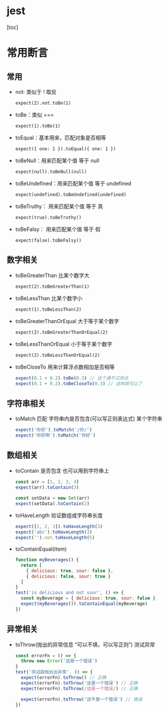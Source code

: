 # jest

[toc]

# 常用断言

## 常用

- not: 类似于 ! 取反

  `expect(2).not.toBe(1)`

- toBe：类似 ===

  `expect(1).toBe(1)`

- toEqual：基本用来，匹配对象是否相等

  `expect({ one: 1 }).toEqual({ one: 1 })`

- toBeNull：用来匹配某个值 等于 null

  `expect(null).toBeNull(null)`

- toBeUndefined：用来匹配某个值 等于 undefined

  `expect(undefined).toBeUndefined(undefined)`

- toBeTruthy： 用来匹配某个值 等于 真

  `expect(true).toBeTruthy()`

- toBeFalsy： 用来匹配某个值 等于 假

  `expect(false).toBeFalsy()`

## 数字相关

- toBeGreaterThan 比某个数字大

  `expect(2).toBeGreaterThan(1)`

- toBeLessThan 比某个数字小

  `expect(1).toBeLessThan(2)`

- toBeGreaterThanOrEqual 大于等于某个数字

  `expect(2).toBeGreaterThanOrEqual(2)`

- toBeLessThanOrEqual 小于等于某个数字

  `expect(2).toBeLessThanOrEqual(2)`

- toBeCloseTo 用来计算浮点数相加是否相等

  ```js
  expect(0.1 + 0.2).toBe(0.3) // 这个通不过测试
  expect(0.1 + 0.2).toBeCloseTo(0.3) // 这样就可以了
  ```

## 字符串相关

- toMatch 匹配 字符串内是否包含(可以写正则表达式) 某个字符串

  ```js
  expect('你好').toMatch('/你/')
  expect('你好啊').toMatch('你好')
  ```

## 数组相关

- toContain 是否包含 也可以用到字符串上

  ```js
  const arr = [1, 2, 3, 4]
  expect(arr).toContain(3)

  const setData = new Set(arr)
  expect(setData).toContain(2)
  ```

- toHaveLength 验证数组或字符串长度

  ```js
  expect([1, 2, 3]).toHaveLength(3)
  expect('abc').toHaveLength(3)
  expect('').not.toHaveLength(5)
  ```

- toContainEqual(item)

  ```js
  function myBeverages() {
    return [
      { delicious: true, sour: false },
      { delicious: false, sour: true }
    ]
  }
  test('is delicious and not sour', () => {
    const myBeverage = { delicious: true, sour: false }
    expect(myBeverages()).toContainEqual(myBeverage)
  })
  ```

## 异常相关

- toThrow(抛出的异常信息 “可以不填，可以写正则”) 测试异常

  ```js
  const errorFn = () => {
    throw new Error('这是一个错误')
  }
  test('测试函抛出出异常', () => {
    expect(errorFn).toThrow() // 正确
    expect(errorFn).toThrow('这是一个错误') // 正确
    expect(errorFn).toThrow(/这是一个错误/) // 正确

    expect(errorFn).toThrow('这不是一个错误') // 错误
  })
  ```
